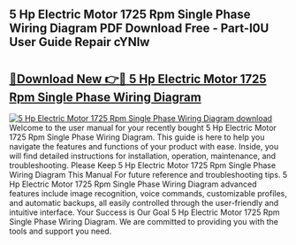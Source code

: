## 5 Hp Electric Motor 1725 Rpm Single Phase Wiring Diagram PDF Download Free - Part-I0U User Guide Repair cYNlw

# <h2><a href="http://dflnq2w.blite.top/?on=5+Hp+Electric+Motor+1725+Rpm+Single+Phase+Wiring+Diagram">🔗Download New 👉🔴 5 Hp Electric Motor 1725 Rpm Single Phase Wiring Diagram</a></h2>

[![5 Hp Electric Motor 1725 Rpm Single Phase Wiring Diagram download](https://i.imgur.com/lujVjoI.png)](http://dflnq2w.blite.top/?on=5+Hp+Electric+Motor+1725+Rpm+Single+Phase+Wiring+Diagram)
Welcome to the user manual for your recently bought 5 Hp Electric Motor 1725 Rpm Single Phase Wiring Diagram. This guide is here to help you navigate the features and functions of your product with ease. Inside, you will find detailed instructions for installation, operation, maintenance, and troubleshooting. Please Keep 5 Hp Electric Motor 1725 Rpm Single Phase Wiring Diagram This Manual For future reference and troubleshooting tips. 5 Hp Electric Motor 1725 Rpm Single Phase Wiring Diagram advanced features include image recognition, voice commands, customizable profiles, and automatic backups, all easily controlled through the user-friendly and intuitive interface. Your Success is Our Goal 5 Hp Electric Motor 1725 Rpm Single Phase Wiring Diagram. We are committed to providing you with the tools and support you need.

